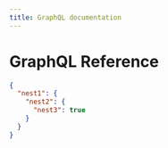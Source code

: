 ```yaml
---
title: GraphQL documentation
---
```


# GraphQL Reference

```json
{
  "nest1": {
    "nest2": {
      "nest3": true
    }
  }
}
```
